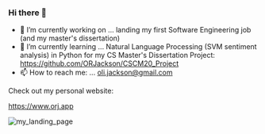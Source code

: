 ### Hi there 👋

- 🔭 I’m currently working on ... landing my first Software Engineering job (and my master's dissertation)
- 🌱 I’m currently learning ... Natural Language Processing (SVM sentiment analysis) in Python for my CS Master's Dissertation Project: https://github.com/ORJackson/CSCM20_Project
- 📫 How to reach me: ... oli.jackson@gmail.com

Check out my personal website:

https://www.orj.app

![my_landing_page](https://github.com/ORJackson/oliverr-website/blob/main/orj_landing_page.jpg)
